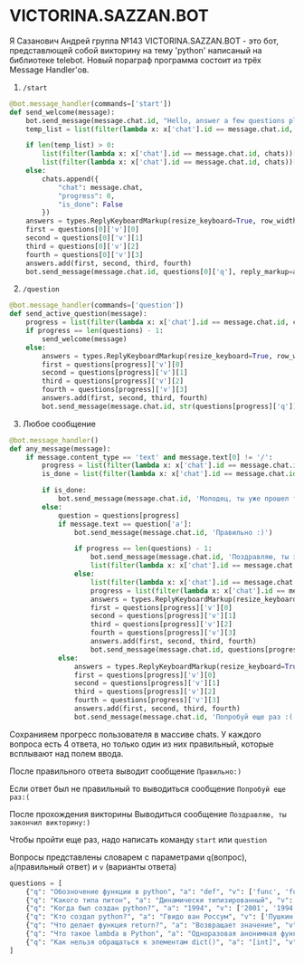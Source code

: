 # VICTORINA.SAZZAN.BOT
Я Сазанович Андрей группа №143
VICTORINA.SAZZAN.BOT - это бот, представлющей собой викторину на тему 'python'
написаный на библиотеке telebot. Новый пораграф программа состоит из трёх Message Handler'ов.
1. ```/start```
```python
@bot.message_handler(commands=['start'])
def send_welcome(message):
    bot.send_message(message.chat.id, "Hello, answer a few questions pls", reply_markup=markup)
    temp_list = list(filter(lambda x: x['chat'].id == message.chat.id, chats))

    if len(temp_list) > 0:
        list(filter(lambda x: x['chat'].id == message.chat.id, chats))[0]['progress'] = 0
        list(filter(lambda x: x['chat'].id == message.chat.id, chats))[0]['is_done'] = False
    else:
        chats.append({
            "chat": message.chat,
            "progress": 0,
            "is_done": False
        })
    answers = types.ReplyKeyboardMarkup(resize_keyboard=True, row_width=2)
    first = questions[0]['v'][0]
    second = questions[0]['v'][1]
    third = questions[0]['v'][2]
    fourth = questions[0]['v'][3]
    answers.add(first, second, third, fourth)
    bot.send_message(message.chat.id, questions[0]['q'], reply_markup=answers)
```
2. ```/question```
```python
@bot.message_handler(commands=['question'])
def send_active_question(message):
    progress = list(filter(lambda x: x['chat'].id == message.chat.id, chats))[0]['progress']
    if progress == len(questions) - 1:
        send_welcome(message)
    else:
        answers = types.ReplyKeyboardMarkup(resize_keyboard=True, row_width=2)
        first = questions[progress]['v'][0]
        second = questions[progress]['v'][1]
        third = questions[progress]['v'][2]
        fourth = questions[progress]['v'][3]
        answers.add(first, second, third, fourth)
        bot.send_message(message.chat.id, str(questions[progress]['q']), reply_markup=answers)
```
3. Любое сообщение
```python
@bot.message_handler()
def any_message(message):
    if message.content_type == 'text' and message.text[0] != '/':
        progress = list(filter(lambda x: x['chat'].id == message.chat.id, chats))[0]['progress']
        is_done = list(filter(lambda x: x['chat'].id == message.chat.id, chats))[0]['is_done']

        if is_done:
            bot.send_message(message.chat.id, 'Молодец, ты уже прошел тест, напиши /start чтобы пройти заново!', reply_markup=markup)
        else:
            question = questions[progress]
            if message.text == question['a']:
                bot.send_message(message.chat.id, 'Правильно :)')

                if progress == len(questions) - 1:
                    bot.send_message(message.chat.id, 'Поздравляю, ты закончил викторину:)', reply_markup=markup)
                    list(filter(lambda x: x['chat'].id == message.chat.id, chats))[0]['is_done'] = True
                else:
                    list(filter(lambda x: x['chat'].id == message.chat.id, chats))[0]['progress'] += 1
                    progress = list(filter(lambda x: x['chat'].id == message.chat.id, chats))[0]['progress']
                    answers = types.ReplyKeyboardMarkup(resize_keyboard=True, row_width=2)
                    first = questions[progress]['v'][0]
                    second = questions[progress]['v'][1]
                    third = questions[progress]['v'][2]
                    fourth = questions[progress]['v'][3]
                    answers.add(first, second, third, fourth)
                    bot.send_message(message.chat.id, questions[progress]['q'], reply_markup=answers)
            else:
                answers = types.ReplyKeyboardMarkup(resize_keyboard=True, row_width=2)
                first = questions[progress]['v'][0]
                second = questions[progress]['v'][1]
                third = questions[progress]['v'][2]
                fourth = questions[progress]['v'][3]
                answers.add(first, second, third, fourth)
                bot.send_message(message.chat.id, 'Попробуй еще раз :(', reply_markup=answers)
```
Сохранияем прогресс пользователя в массиве chats.
У каждого вопроса есть 4 ответа, но только один из них правильный, которые всплывают над полем ввода.

После правильного ответа выводит сообщение ```Правильно:)```

Если ответ был не правильный то выводиться сообщение ```Попробуй еще раз:(```

После прохождения викторины Выводиться сообщение ```Поздравляю, ты закончил викторину:)```

Чтобы пройти еще раз, надо написать команду ```start``` или ```question```

Вопросы представлены словарем с параметрами ```q```(вопрос), ```a```(правильный ответ) и ```v``` (варианты ответа)
```python
questions = [
    {"q": "Обозночение функции в python", "a": "def", "v": ['func', 'functions', 'void', 'def']},
    {"q": "Какого типа питон", "a": "Динамически типизированный", "v": ['Динамически типизированный', 'Не типизированный', 'Низкоуровневый', 'Только функциональный']},
    {"q": "Когда был создан python?", "a": "1994", "v": ['2001', '1994', '2003', '1999']},
    {"q": "Кто создал python?", "a": "Гвидо ван Россум", "v": ['Пушкин', 'Гвидо ван Россум', 'Бьёрн Страуструп', 'Джеймс Гослинг']},
    {"q": "Что делает функция return?", "a": "Возвращает значение", "v": ['Возвращает значение', 'Заглушка', 'Переводит в начало блока', 'Возвращает строку']},
    {"q": "Что такое lambda в Python", "a": "Одноразовая анонимная функция", "v": ['Cчитает количество элементов', 'Принимает итерации', 'Принимающий аргументы и возвращающий значение', 'Одноразовая анонимная функция']},
    {"q": "Как нельзя обращаться к элементам dict()", "a": "[int]", "v": ['Через точку(.)', '.get()', '[\'str\']', '[int]']},
]
```

